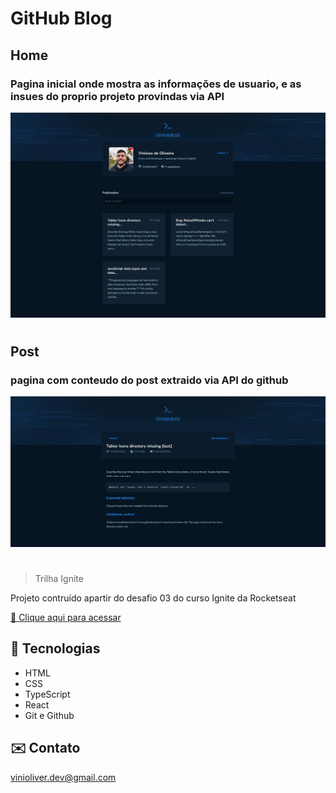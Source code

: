 # GitHub Blog

## Home
### Pagina inicial onde mostra as informações de usuario, e as insues do proprio projeto provindas via API
![preview](./.github/Home.png)
#
## Post
### pagina com conteudo do post extraido via API do github

![preview](./.github/Post.png)
#
> Trilha Ignite

Projeto contruído apartir do desafio 03 do curso Ignite da Rocketseat

[ 🔗 Clique aqui para acessar](https://vinioliver01.github.io/GitHub-Blog/)

## 🔨 Tecnologias

- HTML
- CSS
- TypeScript
- React
- Git e Github

## ✉️ Contato

vinioliver.dev@gmail.com

